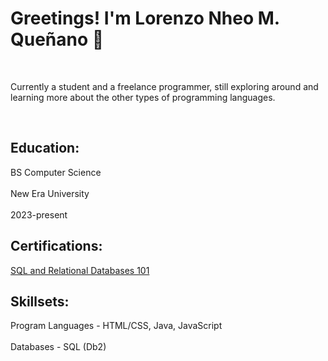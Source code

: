 <h1>Greetings! I'm Lorenzo Nheo M. Queñano 👋</h1>
<br><p>Currently a student and a freelance programmer, still exploring around and learning more about the other types of programming languages.</p>
</br>
<h2>Education:</h2>
BS Computer Science</br>
<br>New Era University</br>
<br>2023-present</br>

<h2>Certifications:</h2>
<a href="https://courses.cognitiveclass.ai/certificates/affe1f6bd68c4e1cafc87bf22bbb135f">SQL and Relational Databases 101</a></br>

<h2>Skillsets:</h2>
Program Languages - HTML/CSS, Java, JavaScript</br>
<br>Databases - SQL (Db2)</br>

